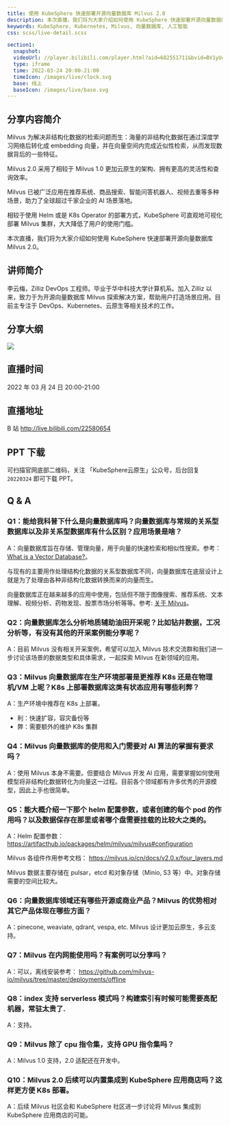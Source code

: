 ```yaml
---
title: 使用 KubeSphere 快速部署开源向量数据库 Milvus 2.0
description: 本次直播，我们将为大家介绍如何使用 KubeSphere 快速部署开源向量数据库 Milvus 2.0。
keywords: KubeSphere, Kubernetes, Milvus, 向量数据库, 人工智能
css: scss/live-detail.scss

section1:
  snapshot: 
  videoUrl: //player.bilibili.com/player.html?aid=682551711&bvid=BV1yU4y1d7g9&cid=558192634&page=1&high_quality=1
  type: iframe
  time: 2022-03-24 20:00-21:00
  timeIcon: /images/live/clock.svg
  base: 线上
  baseIcon: /images/live/base.svg
---
```

## 分享内容简介

Milvus 为解决非结构化数据的检索问题而生：海量的非结构化数据在通过深度学习网络后转化成 embedding 向量，并在向量空间内完成近似性检索，从而发现数据背后的一些特征。

Milvus 2.0 采用了相较于 Milvus 1.0 更加云原生的架构、拥有更高的灵活性和查询效率。

Milvus 已被广泛应用在推荐系统、商品搜索、智能问答机器人、视频去重等多种场景，助力了全球超过千家企业的 AI 场景落地。

相较于使用 Helm 或是 K8s Operator 的部署方式，KubeSphere 可直观地可视化部署 Milvus 集群，大大降低了用户的使用门槛。

本次直播，我们将为大家介绍如何使用 KubeSphere 快速部署开源向量数据库 Milvus 2.0。

## 讲师简介

李云梅，Zilliz DevOps 工程师。毕业于华中科技大学计算机系。加入 Zilliz 以来，致力于为开源向量数据库 Milvus 探索解决方案，帮助用户打造场景应用。目前主专注于 DevOps、Kubernetes、云原生等相关技术的工作。

## 分享大纲

![](https://pek3b.qingstor.com/kubesphere-community/images/milvus0324-live.png)

## 直播时间

2022 年 03 月 24 日 20:00-21:00

## 直播地址

B 站  http://live.bilibili.com/22580654

## PPT 下载

可扫描官网底部二维码，关注 「KubeSphere云原生」公众号，后台回复 `20220324` 即可下载 PPT。

## Q & A

### Q1：能给我科普下什么是向量数据库吗？向量数据库与常规的关系型数据库以及非关系型数据库有什么区别？应用场景是啥？

A：向量数据库旨在存储、管理向量，用于向量的快速检索和相似性搜索。参考：[What is a Vector Database?](https://zilliz.com/learn/what-is-vector-database#relational-is-not-enough)。

与现有的主要用作处理结构化数据的关系型数据库不同，向量数据库在底层设计上就是为了处理由各种非结构化数据转换而来的向量而生。 

向量数据库正在越来越多的应用中使用，包括但不限于图像搜索、推荐系统、文本理解、视频分析、药物发现、股票市场分析等等。参考: [关于 Milvus](https://milvus.io/cn/docs/v2.0.x/overview.md#Milvus-%E5%BA%94%E7%94%A8%E5%9C%BA%E6%99%AF)。

### Q2：向量数据库怎么分析地质辅助油田开采呢？比如钻井数据，工况分析等，有没有其他的开采案例能分享呢？

A：目前 Milvus 没有相关开采案例，希望可以加入 Milvus 技术交流群和我们进一步讨论该场景的数据类型和具体需求，一起探索 Milvus 在新领域的应用。

### Q3：Milvus 向量数据库在生产环境部署是更推荐 K8s 还是在物理机/VM 上呢？K8s 上部署数据库这类有状态应用有哪些利弊？

A：生产环境中推荐在 K8s 上部署。 
- 利：快速扩容，容灾备份等 
- 弊：需要额外的维护 K8s 集群

### Q4：Milvus 向量数据库的使用和入门需要对 AI 算法的掌握有要求吗？

A：使用 Milvus 本身不需要。但要结合 Milvus 开发 AI 应用，需要掌握如何使用模型将非结构化数据转化为向量这一过程。目前各个领域都有许多优秀的开源模型，因此上手也很简单。

### Q5：能大概介绍一下那个 helm 配置参数，或者创建的每个 pod 的作用吗？以及数据保存在那里或者哪个盘需要挂载的比较大之类的。

A：Helm 配置参数： https://artifacthub.io/packages/helm/milvus/milvus#configuration 

Milvus 各组件作用参考文档： https://milvus.io/cn/docs/v2.0.x/four_layers.md 

Milvus 数据主要存储在 pulsar，etcd 和对象存储（Minio, S3 等）中。对象存储需要的空间比较大。

### Q6：向量数据库领域还有哪些开源或商业产品？Milvus 的优势相对其它产品体现在哪些方面？

A：pinecone, weaviate, qdrant, vespa, etc. Milvus 设计更加云原生，多云支持。

### Q7：Milvus 在内网能使用吗？有案例可以分享吗？

A：可以，离线安装参考： https://github.com/milvus-io/milvus/tree/master/deployments/offline

### Q8：index 支持 serverless 模式吗？构建索引有时候可能需要高配机器，常驻太贵了.

A：支持。

### Q9：Milvus 除了 cpu 指令集，支持 GPU 指令集吗？

A：Milvus 1.0 支持，2.0 适配还在开发中。

### Q10：Milvus 2.0 后续可以内置集成到 KubeSphere 应用商店吗？这样更方便 K8s 部署。

A：后续 Milvus 社区会和 KubeSphere 社区进一步讨论将 Milvus 集成到 KubeSphere 应用商店的可能。
